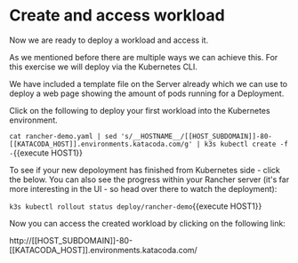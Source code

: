 # Create and access workload

Now we are ready to deploy a workload and access it. 

As we mentioned before there are multiple ways we can achieve this.  For this exercise we will deploy via the Kubernetes CLI.  

We have included a template file on the Server already which we can use to deploy a web page showing the amount of pods running for a Deployment.

Click on the following to deploy your first workload into the Kubernetes environment.

`cat rancher-demo.yaml | sed 's/__HOSTNAME__/[[HOST_SUBDOMAIN]]-80-[[KATACODA_HOST]].environments.katacoda.com/g' | k3s kubectl create -f -`{{execute HOST1}}

To see if your new depoloyment has finished from Kubernetes side - click the below.  You can also see the progress within your Rancher server (it's far more interesting in the UI - so head over there to watch the deployment):

`k3s kubectl rollout status deploy/rancher-demo`{{execute HOST1}}

Now you can access the created workload by clicking on the following link:

http://[[HOST_SUBDOMAIN]]-80-[[KATACODA_HOST]].environments.katacoda.com/



